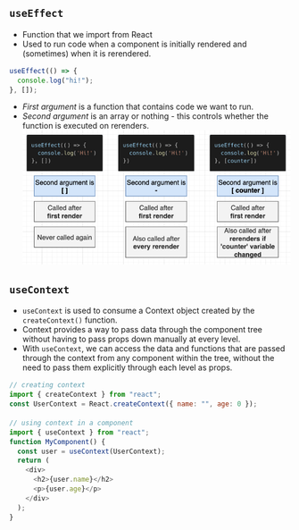 ## `useEffect`

- Function that we import from React
- Used to run code when a component is initially rendered and (sometimes) when it is rerendered.

```js
useEffect(() => {
  console.log("hi!");
}, []);
```

- _First argument_ is a function that contains code we want to run.
- _Second argument_ is an array or nothing - this controls whether the function is executed on rerenders.
  <img src="./pics/useEffect.png" alt="useEffect diagram" />

## `useContext`

- `useContext` is used to consume a Context object created by the `createContext()` function.
- Context provides a way to pass data through the component tree without having to pass props down manually at every level.
- With `useContext`, we can access the data and functions that are passed through the context from any component within the tree, without the need to pass them explicitly through each level as props.

```js
// creating context
import { createContext } from "react";
const UserContext = React.createContext({ name: "", age: 0 });

// using context in a component
import { useContext } from "react";
function MyComponent() {
  const user = useContext(UserContext);
  return (
    <div>
      <h2>{user.name}</h2>
      <p>{user.age}</p>
    </div>
  );
}
```

